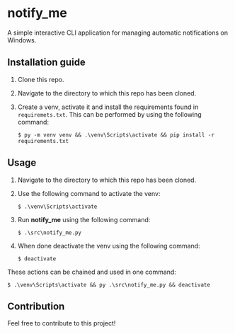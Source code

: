 # notify_me

A simple interactive CLI application for managing automatic notifications on Windows.

## Installation guide

1. Clone this repo.

2. Navigate to the directory to which this repo has been cloned.

3. Create a venv, activate it and install the requirements found in `requiremets.txt`. This can be performed by using
   the following command:

       $ py -m venv venv && .\venv\Scripts\activate && pip install -r requirements.txt

## Usage

1. Navigate to the directory to which this repo has been cloned.

2. Use the following command to activate the venv:

       $ .\venv\Scripts\activate

3. Run **notify_me** using the following command:

       $ .\src\notify_me.py

4. When done deactivate the venv using the following command:

       $ deactivate

These actions can be chained and used in one command:

    $ .\venv\Scripts\activate && py .\src\notify_me.py && deactivate

## Contribution

Feel free to contribute to this project!